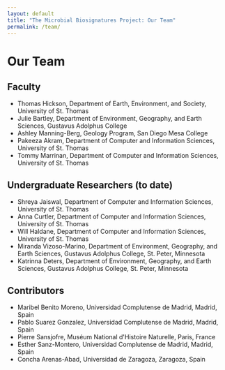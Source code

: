 ```yaml
---
layout: default
title: "The Microbial Biosignatures Project: Our Team"
permalink: /team/
---
```


<h1>Our Team</h1>

<h2>Faculty</h2>
<ul>
  <li>
    Thomas Hickson, Department of Earth, Environment, and Society,
    University of St. Thomas
  </li>
  <li>
    Julie Bartley, Department of Environment, Geography, and Earth
    Sciences, Gustavus Adolphus College
  </li>
  <li>
    Ashley Manning-Berg, Geology Program, San Diego Mesa College
  </li>
  <li>
    Pakeeza Akram, Department of Computer and Information Sciences,
    University of St. Thomas
  </li>
  <li>
    Tommy Marrinan, Department of Computer and Information Sciences,
    University of St. Thomas
  </li>
</ul>

<h2>Undergraduate Researchers (to date)</h2>
<ul>
  <li>
    Shreya Jaiswal, Department of Computer and Information Sciences,
    University of St. Thomas
  </li>
  <li>
    Anna Curtler, Department of Computer and Information Sciences,
    University of St. Thomas
  </li>
  <li>
    Will Haldane, Department of Computer and Information Sciences,
    University of St. Thomas
  </li>
    <li>
    Miranda Vizoso-Marino, Department of Environment, Geography, and Earth Sciences, Gustavus Adolphus College, St. Peter, Minnesota
  </li>
    <li>
    Katrinna Deters, Department of Environment, Geography, and Earth Sciences, Gustavus Adolphus College, St. Peter, Minnesota
  </li>
</ul>
<h2>Contributors</h2>
<ul>
  <li>
    Maribel Benito Moreno, Universidad Complutense de Madrid, Madrid, Spain
  </li>
  <li>
    Pablo Suarez Gonzalez, Universidad Complutense de Madrid, Madrid, Spain
  </li>
  <li>
    Pierre Sansjofre, Muséum National d'Histoire Naturelle, Paris, France
  </li>
  <li>
    Esther Sanz-Montero, Universidad Complutense de Madrid, Madrid, Spain
  </li>
  <li>
    Concha Arenas-Abad, Universidad de Zaragoza, Zaragoza, Spain
  </li>
</ul>
